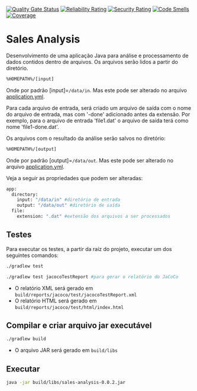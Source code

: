 [![Quality Gate Status](https://sonarcloud.io/api/project_badges/measure?project=tonyleiva_sales-analysis&metric=alert_status)](https://sonarcloud.io/dashboard?id=tonyleiva_sales-analysis)
[![Reliability Rating](https://sonarcloud.io/api/project_badges/measure?project=tonyleiva_sales-analysis&metric=reliability_rating)](https://sonarcloud.io/dashboard?id=tonyleiva_sales-analysis)
[![Security Rating](https://sonarcloud.io/api/project_badges/measure?project=tonyleiva_sales-analysis&metric=security_rating)](https://sonarcloud.io/dashboard?id=tonyleiva_sales-analysis)
[![Code Smells](https://sonarcloud.io/api/project_badges/measure?project=tonyleiva_sales-analysis&metric=code_smells)](https://sonarcloud.io/dashboard?id=tonyleiva_sales-analysis)
[![Coverage](https://sonarcloud.io/api/project_badges/measure?project=tonyleiva_sales-analysis&metric=coverage)](https://sonarcloud.io/dashboard?id=tonyleiva_sales-analysis)

# Sales Analysis

Desenvolvimento de uma aplicação Java para análise e processamento de dados contidos dentro de arquivos. Os arquivos serão lidos a partir do diretório.

```bash
%HOMEPATH%/[input]
```

Onde por padrão [input]=```/data/in```. Mas este pode ser alterado no arquivo [application.yml](https://github.com/tonyleiva/sales-analysis/blob/master/src/main/resources/application.yml).

Para cada arquivo de entrada, será criado um arquivo de saída com o nome do arquivo de entrada, mas com '-done' adicionado antes da extensão. Por exemplo, para o arquivo de entrada 'file1.dat' o arquivo de saída terá como nome 'file1-done.dat'.

Os arquivos com o resultado da análise serão salvos no diretório:

```bash
%HOMEPATH%/[output]
```

Onde por padrão [output]=```/data/out```. Mas este pode ser alterado no arquivo [application.yml](https://github.com/tonyleiva/sales-analysis/blob/master/src/main/resources/application.yml).

Veja a seguir as propriedades que podem ser alteradas:

```bash
app:
  directory:
    input: "/data/in" #diretório de entrada
    output: "/data/out" #diretório de saída
  file:
    extension: ".dat" #extensão dos arquivos a ser processados
```


## Testes

Para executar os testes, a partir da raíz do projeto, executar um dos seguintes comandos:

```bash
./gradlew test 

./gradlew test jacocoTestReport #para gerar o relatório do JaCoCo
```
- O relatório XML será gerado em ```build/reports/jacoco/test/jacocoTestReport.xml```
- O relatório HTML será gerado em ```build/reports/jacoco/test/html/index.html```

## Compilar e criar arquivo jar executável
```bash
./gradlew build
```
- O arquivo JAR será gerado em ```build/libs```

## Executar
```bash
java -jar build/libs/sales-analysis-0.0.2.jar
```
